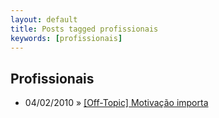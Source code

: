 ```yaml
---
layout: default
title: Posts tagged profissionais
keywords: [profissionais]
---
```

<h2 class="category">Profissionais</h2>
<ul class="posts">
<li>
<p>
<span class="date">04/02/2010</span> &raquo; 
<a href="/blog/off-topic-motivacao-importa">[Off-Topic] Motivação importa</a>
</p>
</li> 
</ul>
